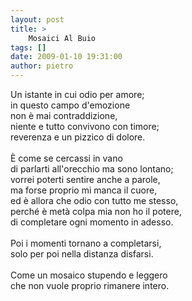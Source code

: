 ```yaml
---
layout: post
title: >
    Mosaici Al Buio
tags: []
date: 2009-01-10 19:31:00
author: pietro
---
```

Un istante in cui odio per amore;<br/>in questo campo d'emozione<br/>non è mai contraddizione,<br/>niente e tutto convivono con timore;<br/>reverenza e un pizzico di dolore.<br/><br/>È come se cercassi in vano<br/>di parlarti all'orecchio ma sono lontano;<br/>vorrei poterti sentire anche a parole,<br/>ma forse proprio mi manca il cuore,<br/>ed è allora che odio con tutto me stesso,<br/>perché è metà colpa mia non ho il potere,<br/>di completare ogni momento in adesso.<br/><br/>Poi i momenti tornano a completarsi,<br/>solo per poi nella distanza disfarsi.<br/><br/>Come un mosaico stupendo e leggero<br/>che non vuole proprio rimanere intero.
